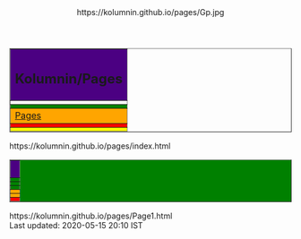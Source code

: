 <html><head>
<meta content="text/html; charset=utf-8" http-equiv="Content-Type" />
<link rel="stylesheet" href="/kol.css" type="text/css">
</head>
<body bgcolor="">
<header>
https://kolumnin.github.io/pages/Gp.jpg</header>
<div><table width="100%" border="" cols="" rows="" align="center" bordercollapse="" rules=""  bgcolor=""><col group valign="top"><col border=""  align="left"><col border=""  align="center"><col align=right border="" ><tr><td></td></tr>
<col valign=top align=left width="" height=""><thead valign=top><tr><th bgcolor=indigo><H2>Kolumnin/Pages</H2></th></tr>
</thead>
<tfoot><tr><td bgcolor=yellow></td></tr></tfoot>
<tbody bgcolor=orange>
<tr><td bgcolor=green colspan=3></td></tr>
<tr><td  bgcolor=""><a href="https://kolumnin.github.io/pages">Pages</a></td></tr>
<tr><td rowspan=2 bgcolor=red></td></tr></tbody></table> 
https://kolumnin.github.io/pages/index.html
</div>
<table width="" border="" cols="" rows="" align="center" bordercollapse="" rules=""  bgcolor="green">
<col group valign="top">
<col border=""  align="left"><col border=""  align="center"><col align=right border="" ><tr><td></td></tr>
<col valign=top align=left width="" height="">
<tr><td></td></tr>
<thead valign=top><tr><th bgcolor=indigo><H4></H4></th></tr>
</thead>
<tfoot><tr><td bgcolor=red></td></tr></tfoot>
<tbody bgcolor=orange>
<tr><td bgcolor=green colspan=3></td></tr>
<tr><td bgcolor=""></td></tr>
<tr><td></td></tr>
</tbody>
</table> 
https://kolumnin.github.io/pages/Page1.html
<footer>Last updated: 2020-05-15 20:10 IST</footer>
</body></html>
